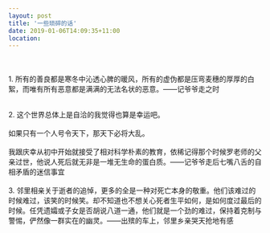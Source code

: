 ```yaml
---
layout: post
title: '一些琐碎的话'
date: 2019-01-06T14:09:35+11:00
location: 
---
```



<br /><br />1. 所有的善良都是寒冬中沁透心脾的暖风，所有的虚伪都是压弯麦穗的厚厚的白絮，而唯有所有恶意都是满满的无法名状的恶意。​ ——记爷爷走之时<div>
<br /></div>
2. 这个世界总体上是自洽的我觉得也算是幸运吧。<br /><br />如果只有一个人号令天下，那天下必将大乱。<br /><br />我跟庆幸从初中开始就接受了相对科学朴素的教育，依稀记得那个时候罗老师的父亲过世，他说人死后就无非是一堆无生命的蛋白质。​——记爷爷走后七嘴八舌的自相矛盾的迷信事宜<div>
<br /></div>
3. 邻里相亲关于逝者的追悼，更多的全是一种对死亡本身的敬重。他们该难过的时候难过，该笑的时候笑。却不知道也不想关心死者生平如何，是如何度过最后的时候。任凭遗孀或子女是否胡说八道一通，他们就是一个劲的难过，保持着克制与警惕，俨然像一群实在的幽灵。​——出殡的车上，邻里乡亲哭天抢地有感